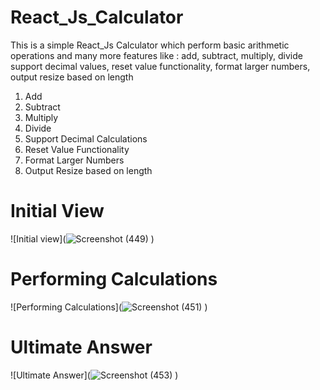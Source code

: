 
# React_Js_Calculator
This is a simple React_Js Calculator which perform basic arithmetic operations and many more features like : add, subtract, multiply, divide support decimal values, reset value functionality, format larger numbers, output resize based on length
<ol>
  <li>Add</li>
  <li>Subtract</li>
  <li>Multiply</li>
  <li>Divide</li>
  <li>Support Decimal Calculations</li>
  <li>Reset Value Functionality</li>
  <li>Format Larger Numbers</li>
  <li>Output Resize based on length</li>
</ol>

<h1>Initial View</h1>

![Initial view](![Screenshot (449)](https://user-images.githubusercontent.com/90544124/194600067-f6a33312-07a8-4fb3-a609-a444022fa2bf.png)
)

<h1>Performing Calculations</h1>

![Performing Calculations](![Screenshot (451)](https://user-images.githubusercontent.com/90544124/194600289-52e6043b-ac13-467f-9c85-51998ec18191.png)
)

<h1>Ultimate Answer</h1>

![Ultimate Answer](![Screenshot (453)](https://user-images.githubusercontent.com/90544124/194600453-f80b01bf-b8c0-4de0-b496-cc78939114ac.png)
)
